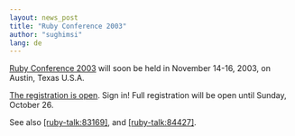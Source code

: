 ```yaml
---
layout: news_post
title: "Ruby Conference 2003"
author: "sughimsi"
lang: de
---
```


[Ruby Conference 2003][1] will soon be held in November 14-16, 2003, on
Austin, Texas U.S.A.

[The registration is open][2]. Sign in! Full registration will be open
until Sunday, October 26.

See also [\[ruby-talk:83169\]][3], and [\[ruby-talk:84427\]][4].



[1]: http://rubycentral.org/03/
[2]: http://rubycentral.org/03/index.rb?dest=start_reg
[3]: http://www.ruby-talk.org/83169
[4]: http://www.ruby-talk.org/84427
